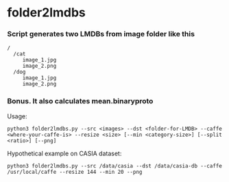 # folder2lmdbs

### Script generates two LMDBs from image folder like this

```
/
  /cat
     image_1.jpg
     image_2.png
  /dog
     image_1.jpg
     image_2.png
```

### Bonus. It also calculates mean.binaryproto

Usage:

```
python3 folder2lmdbs.py --src <images> --dst <folder-for-LMDB> --caffe <where-your-caffe-is> --resize <size> [--min <category-size>] [--split <ratio>] [--png]
```

Hypothetical example on CASIA dataset:

```
python3 folder2lmdbs.py --src /data/casia --dst /data/casia-db --caffe /usr/local/caffe --resize 144 --min 20 --png
```






